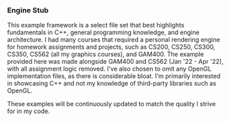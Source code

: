 ### Engine Stub
This example framework is a select file set that best highlights fundamentals in C++, general programming knowledge, and engine architecture.
I had many courses that required a personal rendering engine for homework assignments and projects, such as CS200, CS250, CS300, CS350, CS562 (all my graphics courses), and GAM400. The example provided here was made alongside GAM400 and CS562 (Jan '22 - Apr '22), with all assignment logic removed. I've also chosen to omit any OpenGL implementation files, as there is considerable bloat. I'm primarily interested in showcasing C++ and not my knowledge of third-party libraries such as OpenGL.

These examples will be continuously updated to match the quality I strive for in my code.
